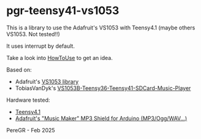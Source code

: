 # pgr-teensy41-vs1053
  This is a library to use the Adafruit's VS1053 with Teensy4.1 (maybe others VS1053. Not tested!!)
  
  It uses interrupt by default.

  Take a look into [HowToUse](https://github.com/pere-gr/pgr-teensy41-vs1053/tree/main/examples/HowToUse) to get an idea.

  Based on:
  - Adafruit's [VS1053 library](https://github.com/adafruit/Adafruit_VS1053_Library)
  - TobiasVanDyk's [VS1053B-Teensy36-Teensy41-SDCard-Music-Player](https://github.com/TobiasVanDyk/VS1053B-Teensy36-Teensy41-SDCard-Music-Player)

  Hardware tested:
  - [Teensy4.1](https://www.pjrc.com/store/teensy41.html)
  - [Adafruit's "Music Maker" MP3 Shield for Arduino (MP3/Ogg/WAV...)](https://www.adafruit.com/product/1790)

  PereGR - Feb 2025
